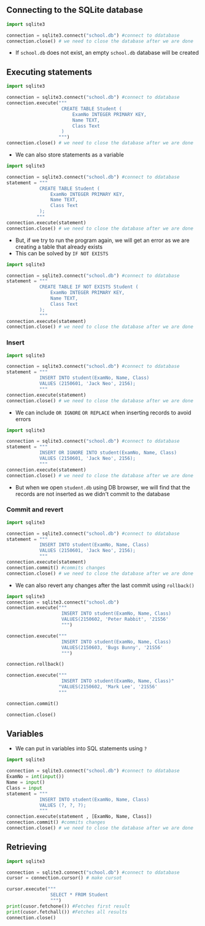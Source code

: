 ## Connecting to the SQLite database
```Python
import sqlite3

connection = sqlite3.connect("school.db") #connect to ddatabase
connection.close() # we need to close the database after we are done
```
- If `school.db` does not exist, an empty `school.db` database will be created

## Executing statements
```Python
import sqlite3

connection = sqlite3.connect("school.db") #connect to ddatabase
connection.execute("""
					CREATE TABLE Student (
						ExamNo INTEGER PRIMARY KEY,
						Name TEXT,
						Class Text
					)
				   """)
connection.close() # we need to close the database after we are done
```
- We can also store statements as a variable
```Python
import sqlite3

connection = sqlite3.connect("school.db") #connect to ddatabase
statement = """
			CREATE TABLE Student (
				ExamNo INTEGER PRIMARY KEY,
				Name TEXT,
				Class Text
			);
		   """
connection.execute(statement)
connection.close() # we need to close the database after we are done
```
- But, if we try to run the program again, we will get an error as we are creating a table that already exists
- This can be solved by `IF NOT EXISTS`
```PYTHON
import sqlite3

connection = sqlite3.connect("school.db") #connect to ddatabase
statement = """
			CREATE TABLE IF NOT EXISTS Student (
				ExamNo INTEGER PRIMARY KEY,
				Name TEXT,
				Class Text
			);
			"""
connection.execute(statement)
connection.close() # we need to close the database after we are done
```
### Insert
```Python
import sqlite3

connection = sqlite3.connect("school.db") #connect to ddatabase
statement = """
			INSERT INTO student(ExamNo, Name, Class)
			VALUES (2150601, 'Jack Neo', 2156);
			"""
connection.execute(statement)
connection.close() # we need to close the database after we are done
```
- We can include `OR IGNORE` `OR REPLACE` when inserting records to avoid errors

```python
import sqlite3

connection = sqlite3.connect("school.db") #connect to ddatabase
statement = """
			INSERT OR IGNORE INTO student(ExamNo, Name, Class)
			VALUES (2150601, 'Jack Neo', 2156);
			"""
connection.execute(statement)
connection.close() # we need to close the database after we are done
```
- But when we open `student.db` using DB browser, we will find that the records are not inserted as we didn't commit to the database
### Commit and revert

```Python
import sqlite3

connection = sqlite3.connect("school.db") #connect to ddatabase
statement = """
			INSERT INTO student(ExamNo, Name, Class)
			VALUES (2150601, 'Jack Neo', 2156);
			"""
connection.execute(statement)
connection.commit() #commits changes
connection.close() # we need to close the database after we are done
```
- We can also revert any changes after the last commit using `rollback()`
```python
import sqlite3
connection = sqlite3.connect("school.db")
connection.execute("""
					INSERT INTO student(ExamNo, Name, Class)
					VALUES(2150602, 'Peter Rabbit', '21S56'
				    """)

connection.execute("""
					INSERT INTO student(ExamNo, Name, Class)
					VALUES(2150603, 'Bugs Bunny', '21S56'
				    """)

connection.rollback()

connection.execute("""
					INSERT INTO student(ExamNo, Name, Class)"
                   "VALUES(2150602, 'Mark Lee', '21S56'
                   """

connection.commit()

connection.close()
```
## Variables
- We can put in variables into SQL statements using `?`
```python
import sqlite3

connection = sqlite3.connect("school.db") #connect to ddatabase
ExamNo = int(input())
Name = input()
Class = input
statement = """
			INSERT INTO student(ExamNo, Name, Class)
			VALUES (?, ?, ?);
			"""
connection.execute(statement , [ExamNo, Name, Class])
connection.commit() #commits changes
connection.close() # we need to close the database after we are done

```
## Retrieving
```Python
import sqlite3

connection = sqlite3.connect("school.db") #connect to ddatabase
cursor = connection.cursor() # make cursot

cursor.execute("""
				SELECT * FROM Student
				""")
print(cusor.fetchone()) #Fetches first result
print(cusor.fetchall()) #Fetches all results
connection.close() 
```